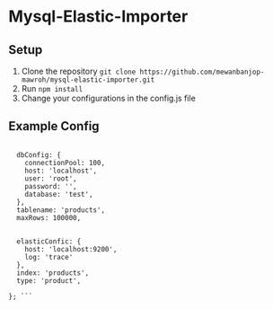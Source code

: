 # Mysql-Elastic-Importer

## Setup

1. Clone the repository  ``` git clone https://github.com/mewanbanjop-mawroh/mysql-elastic-importer.git ```
2. Run ``` npm install ```
3. Change your configurations in the config.js file  

## Example Config
``` var config = {
  
  dbConfig: {
    connectionPool: 100,
    host: 'localhost',
    user: 'root',
    password: '',
    database: 'test',
  },
  tablename: 'products',
  maxRows: 100000,

  
  elasticConfic: {
    host: 'localhost:9200',
    log: 'trace'
  },
  index: 'products',
  type: 'product',

}; ```

